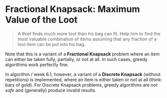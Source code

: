 # Fractional Knapsack: Maximum Value of the Loot

> A thief finds much more loot than his bag can fit. Help him to find the most valuable combination
> of items assuming that any fraction of a loot item can be put into his bag.

Note that this is a variant of a **Fractional Knapsack** problem where an item
can either be taken fully, partially, or not at all.
In such cases, greedy algorithms work perfectly fine.

In algorithm / week 6.1, however, a variant of a **Discrete Knapsack** (without repetitions)
is implemented, where an item is either taken or not at all (think: bars of gold).
For Discrete Knapsack problems, greedy algorithms are _not safe_ and (generally) produce invalid results.
